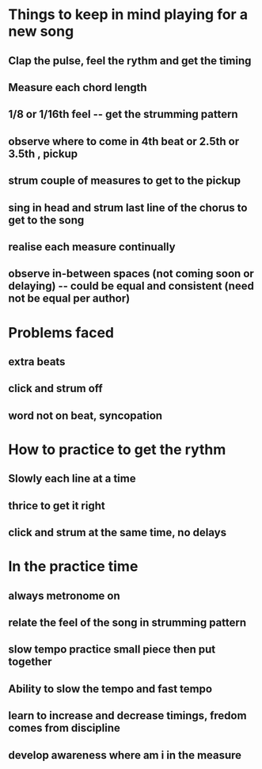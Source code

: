 # Things to keep in mind playing for a new song
## Clap the pulse, feel the rythm and get the timing
## Measure each chord length
## 1/8 or 1/16th feel -- get the strumming pattern
## observe where to come in 4th beat or 2.5th or 3.5th , pickup 
## strum couple of measures to get to the pickup 
## sing in head and strum last line of the chorus to get to the song
## realise each measure continually
## observe in-between spaces (not coming soon or delaying) -- could be equal and consistent (need not be equal per author)

# Problems faced
## extra beats 
## click and strum off 
## word not on beat, syncopation

# How to practice to get the rythm
## Slowly each line at a time
## thrice to get it right
## click and strum at the same time, no delays

# In the practice time
## always metronome on
## relate the feel of the song in strumming pattern
## slow tempo practice small piece then put together
## Ability to slow the tempo and fast tempo
## learn to increase and decrease timings, fredom comes from discipline
## develop awareness where am i in the measure 

